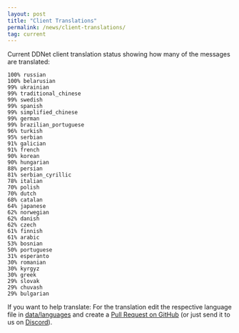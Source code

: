 ```yaml
---
layout: post
title: "Client Translations"
permalink: /news/client-translations/
tag: current
---
```


Current DDNet client translation status showing how many of the messages are translated:

```
100% russian
100% belarusian
99% ukrainian
99% traditional_chinese
99% swedish
99% spanish
99% simplified_chinese
99% german
99% brazilian_portuguese
96% turkish
95% serbian
91% galician
91% french
90% korean
90% hungarian
88% persian
81% serbian_cyrillic
78% italian
70% polish
70% dutch
68% catalan
64% japanese
62% norwegian
62% danish
62% czech
61% finnish
61% arabic
53% bosnian
50% portuguese
31% esperanto
30% romanian
30% kyrgyz
30% greek
29% slovak
29% chuvash
29% bulgarian
```

If you want to help translate: For the translation edit the respective language file in [data/languages](https://github.com/ddnet/ddnet/tree/master/data/languages) and create a [Pull Request on GitHub](https://github.com/ddnet/ddnet/) (or just send it to us on [Discord](/discord/)).
